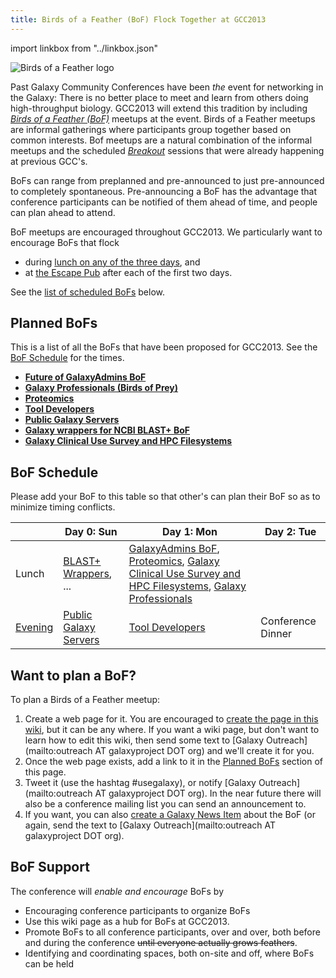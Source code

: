 ```yaml
---
title: Birds of a Feather (BoF) Flock Together at GCC2013
---
```


<slot name="/events/gcc2013/header" />

import linkbox from "../linkbox.json"
<link-box :data="linkbox" />

<slot name="/events/gcc2013/bof/linkbox" />

<div class="left img-sizer" style="width: 250px">

![Birds of a Feather logo](/images/logos/GCC2013BoFLogo.png)

</div>

Past Galaxy Community Conferences have been *the* event for networking in the Galaxy: There is no better place to meet and learn from others doing high-throughput biology.  GCC2013 will extend this tradition by including *[Birds of a Feather (BoF)](http://en.wikipedia.org/wiki/Birds_of_a_feather_(computing))* meetups at the event.  Birds of a Feather meetups are informal gatherings where participants group together based on common interests.  Bof meetups are a natural combination of the informal meetups and the scheduled *[Breakout](/events/gcc2012/program/breakouts/)* sessions that were already happening at previous GCC's.

BoFs can range from preplanned and pre-announced to just pre-announced to completely spontaneous.  Pre-announcing a BoF has the advantage that conference participants can be notified of them ahead of time, and people can plan ahead to attend.

BoF meetups are encouraged throughout GCC2013.  We particularly want to encourage BoFs that flock

* during [lunch on any of the three days](/events/gcc2013/program/), and
* at [the Escape Pub](/events/gcc2013/program/#escape-to-the-pub) after each of the first two days.

See the [list of scheduled BoFs](/events/gcc2013/bof/#bof-schedule) below.


## Planned BoFs

This is a list of all the BoFs that have been proposed for GCC2013.  See the [BoF Schedule](/events/gcc2013/bof/#bof-schedule) for the times.

* **[Future of GalaxyAdmins BoF](/events/gcc2013/bof/galaxy-admins/)**
* **[Galaxy Professionals (Birds of Prey)](/events/gcc2013/bof/galaxy-professionals/)**
* **[Proteomics](/events/gcc2013/bof/proteomics/)**
* **[Tool Developers](/events/gcc2013/bof/tool-developers/)**
* **[Public Galaxy Servers](/events/gcc2013/bof/public-galaxy-servers/)**
* **[Galaxy wrappers for NCBI BLAST+ BoF](/events/gcc2013/bof/galaxy-blast/)**
* **[Galaxy Clinical Use Survey and HPC Filesystems](/events/gcc2013/bof/clinical-use-hpc-file-systems/)**

## BoF Schedule

Please add your BoF to this table so that other's can plan their BoF so as to minimize timing conflicts.

|       | Day 0: Sun     | Day 1: Mon                                                 | Day 2: Tue |
|-------|----------------|------------------------------------------------------------|------------|
| Lunch | [BLAST+ Wrappers](/events/gcc2013/bof/galaxy-blast/), ... | [GalaxyAdmins BoF](/events/gcc2013/bof/galaxy-admins/), [Proteomics](/events/gcc2013/bof/proteomics/), [Galaxy Clinical Use Survey and HPC Filesystems](/events/gcc2013/bof/clinical-use-hpc-file-systems/), [Galaxy Professionals](/events/gcc2013/bof/galaxy-professionals/) |
| [Evening](/events/gcc2013/program/#escape-to-the-pub) | [Public Galaxy Servers](/events/gcc2013/bof/public-galaxy-servers/) | [Tool Developers](/events/gcc2013/bof/tool-developers/) | Conference Dinner |


## Want to plan a BoF?

To plan a Birds of a Feather meetup:

1. Create a web page for it.  You are encouraged to [create the page in this wiki](/events/gcc2013/bof/#create-your-bofs-wiki-page), but it can be any where.  If you want a wiki page, but don't want to learn how to edit this wiki, then send some text to [Galaxy Outreach](mailto:outreach AT galaxyproject DOT org) and we'll create it for you.
1. Once the web page exists, add a link to it in the [Planned BoFs](/events/gcc2013/bof/#planned-bofs) section of this page.
1. Tweet it (use the hashtag #usegalaxy), or notify [Galaxy Outreach](mailto:outreach AT galaxyproject DOT org).  In the near future there will also be a conference mailing list you can send an announcement to.
1. If you want, you can also [create a Galaxy News Item](/news/#add-a-news-item) about the BoF (or again, send the text to [Galaxy Outreach](mailto:outreach AT galaxyproject DOT org).

## BoF Support

The conference will *enable and encourage* BoFs by

* Encouraging conference participants to organize BoFs
* Use this wiki page as a hub for BoFs at GCC2013.
* Promote BoFs to all conference participants, over and over, both before and during the conference ~~until everyone actually grows feathers~~.
* Identifying and coordinating spaces, both on-site and off, where BoFs can be held

<slot name="/events/gcc2013/footer" />
